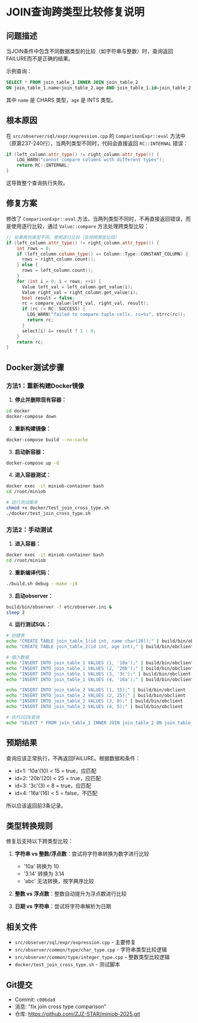 # JOIN查询跨类型比较修复说明

## 问题描述

当JOIN条件中包含不同数据类型的比较（如字符串与整数）时，查询返回FAILURE而不是正确的结果。

示例查询：
```sql
SELECT * FROM join_table_1 INNER JOIN join_table_2 
ON join_table_1.name<join_table_2.age AND join_table_1.id=join_table_2.id;
```

其中 `name` 是 CHARS 类型，`age` 是 INTS 类型。

## 根本原因

在 `src/observer/sql/expr/expression.cpp` 的 `ComparisonExpr::eval` 方法中（原第237-240行），当两列类型不同时，代码会直接返回 `RC::INTERNAL` 错误：

```cpp
if (left_column.attr_type() != right_column.attr_type()) {
    LOG_WARN("cannot compare columns with different types");
    return RC::INTERNAL;
}
```

这导致整个查询执行失败。

## 修复方案

修改了 `ComparisonExpr::eval` 方法，当两列类型不同时，不再直接返回错误，而是使用逐行比较，通过 `Value::compare` 方法处理跨类型比较：

```cpp
// 如果两列类型不同，使用逐行比较（支持跨类型比较）
if (left_column.attr_type() != right_column.attr_type()) {
    int rows = 0;
    if (left_column.column_type() == Column::Type::CONSTANT_COLUMN) {
      rows = right_column.count();
    } else {
      rows = left_column.count();
    }
    for (int i = 0; i < rows; ++i) {
      Value left_val = left_column.get_value(i);
      Value right_val = right_column.get_value(i);
      bool result = false;
      rc = compare_value(left_val, right_val, result);
      if (rc != RC::SUCCESS) {
        LOG_WARN("failed to compare tuple cells. rc=%s", strrc(rc));
        return rc;
      }
      select[i] &= result ? 1 : 0;
    }
    return rc;
}
```

## Docker测试步骤

### 方法1：重新构建Docker镜像

1. **停止并删除现有容器：**
```bash
cd docker
docker-compose down
```

2. **重新构建镜像：**
```bash
docker-compose build --no-cache
```

3. **启动新容器：**
```bash
docker-compose up -d
```

4. **进入容器测试：**
```bash
docker exec -it miniob-container bash
cd /root/miniob

# 运行测试脚本
chmod +x docker/test_join_cross_type.sh
./docker/test_join_cross_type.sh
```

### 方法2：手动测试

1. **进入容器：**
```bash
docker exec -it miniob-container bash
cd /root/miniob
```

2. **重新编译代码：**
```bash
./build.sh debug --make -j8
```

3. **启动observer：**
```bash
build/bin/observer -f etc/observer.ini &
sleep 2
```

4. **运行测试SQL：**
```bash
# 创建表
echo "CREATE TABLE join_table_1(id int, name char(20));" | build/bin/obclient
echo "CREATE TABLE join_table_2(id int, age int);" | build/bin/obclient

# 插入数据
echo "INSERT INTO join_table_1 VALUES (1, '10a');" | build/bin/obclient
echo "INSERT INTO join_table_1 VALUES (2, '20b');" | build/bin/obclient
echo "INSERT INTO join_table_1 VALUES (3, '3c');" | build/bin/obclient
echo "INSERT INTO join_table_1 VALUES (4, '16a');" | build/bin/obclient

echo "INSERT INTO join_table_2 VALUES (1, 15);" | build/bin/obclient
echo "INSERT INTO join_table_2 VALUES (2, 25);" | build/bin/obclient
echo "INSERT INTO join_table_2 VALUES (3, 8);" | build/bin/obclient
echo "INSERT INTO join_table_2 VALUES (4, 5);" | build/bin/obclient

# 执行JOIN查询
echo "SELECT * FROM join_table_1 INNER JOIN join_table_2 ON join_table_1.name<join_table_2.age AND join_table_1.id=join_table_2.id;" | build/bin/obclient
```

## 预期结果

查询应该正常执行，不再返回FAILURE。根据数据和条件：
- id=1: '10a'(10) < 15 = true，应匹配
- id=2: '20b'(20) < 25 = true，应匹配
- id=3: '3c'(3) < 8 = true，应匹配
- id=4: '16a'(16) < 5 = false，不匹配

所以应该返回前3条记录。

## 类型转换规则

修复后支持以下跨类型比较：
1. **字符串 vs 整数/浮点数**：尝试将字符串转换为数字进行比较
   - '10a' 转换为 10
   - '3.14' 转换为 3.14
   - 'abc' 无法转换，按字典序比较
   
2. **整数 vs 浮点数**：整数自动提升为浮点数进行比较

3. **日期 vs 字符串**：尝试将字符串解析为日期

## 相关文件

- `src/observer/sql/expr/expression.cpp` - 主要修复
- `src/observer/common/type/char_type.cpp` - 字符串类型比较逻辑
- `src/observer/common/type/integer_type.cpp` - 整数类型比较逻辑
- `docker/test_join_cross_type.sh` - 测试脚本

## Git提交

- Commit: `c006da9`
- 消息: "fix join cross type comparison"
- 仓库: https://github.com/ZJZ-STAR/miniob-2025.git

